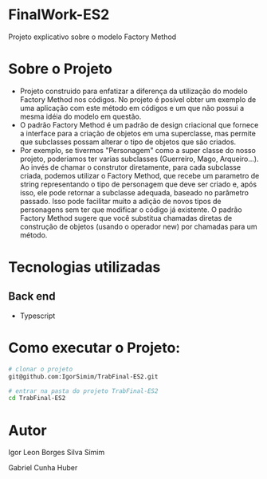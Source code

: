 # FinalWork-ES2
Projeto explicativo sobre o modelo Factory Method

# Sobre o Projeto
- Projeto construido para enfatizar a diferença da utilização do modelo Factory Method nos códigos. No projeto é posível obter um exemplo de uma aplicação com este método em códigos e um que não possui a mesma idéia do modelo em questão.
- O padrão Factory Method é um padrão de design criacional que fornece a interface para a criação de objetos em uma superclasse, mas permite que subclasses possam alterar o tipo de objetos que são criados.
- Por exemplo, se tivermos "Personagem" como a super classe do nosso projeto,  poderiamos ter varias subclasses (Guerreiro, Mago, Arqueiro...). Ao invés de chamar o construtor diretamente, para cada subclasse criada, podemos utilizar o Factory Method, que recebe um parametro de string representando o tipo de personagem que deve ser criado e, após isso, ele  pode retornar a subclasse adequada, baseado no parâmetro passado. Isso pode facilitar muito a adição de novos tipos de personagens sem ter que modificar o código já existente. O padrão Factory Method sugere que você substitua chamadas diretas de construção de objetos (usando o operador new) por chamadas para um método.


# Tecnologias utilizadas
## Back end
- Typescript

# Como executar o Projeto:

```bash
# clonar o projeto
git@github.com:IgorSimim/TrabFinal-ES2.git

# entrar na pasta do projeto TrabFinal-ES2
cd TrabFinal-ES2                                                                                                      
```
# Autor

Igor Leon Borges Silva Simim

Gabriel Cunha Huber
